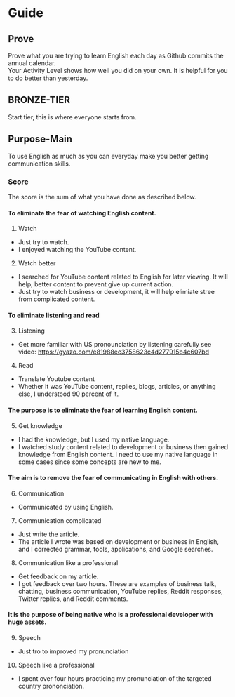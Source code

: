# Guide 
## Prove 
Prove what you are trying to learn English each day as Github commits the annual calendar. <br>
Your Activity Level shows how well you did on your own. It is helpful for you to do better than yesterday.

## BRONZE-TIER
Start tier, this is where everyone starts from.

## Purpose-Main
To use English as much as you can everyday make you better getting communication skills. 

### Score 
The score is the sum of what you have done as described below.

#### To eliminate the fear of watching English content.
1. Watch
 - Just try to watch.
 - I enjoyed watching the YouTube content.
2. Watch better
 - I searched for YouTube content related to English for later viewing.
 It will help, better content to prevent give up current action.
 - Just try to watch business or development, it will help elimiate stree from complicated content.
  
#### To eliminate listening and read
3. Listening
 - Get more familiar with US pronounciation by listening carefully
see video: https://gyazo.com/e81988ec3758623c4d277915b4c607bd 

4. Read
 - Translate Youtube content 
 - Whether it was YouTube content, replies, blogs, articles, or anything else, I understood 90 percent of it.
 
#### The purpose is to eliminate the fear of learning English content.<br>
5. Get knowledge
 - I had the knowledge, but I used my native language.
 - I watched study content related to development or business then gained knowledge from English content. I need to use my native language in some cases since some concepts are new to me.

#### The aim is to remove the fear of communicating in English with others.<br>
6. Communication
 - Communicated by using English.
7. Communication complicated
 - Just write the article.
 - The article I wrote was based on development or business in English, and I corrected grammar, tools, applications, and Google searches.
8. Communication like a professional 
 - Get feedback on my article.
 - I got feedback over two hours. These are examples of business talk, chatting, business communication, YouTube replies, Reddit responses, Twitter replies, and Reddit comments.

#### It is the purpose of being **native** who is a professional developer with huge assets.<br>
9. Speech
 - Just tro to improved my pronunciation
10. Speech like a professional
 - I spent over four hours practicing my pronunciation of the targeted country prononciation.
